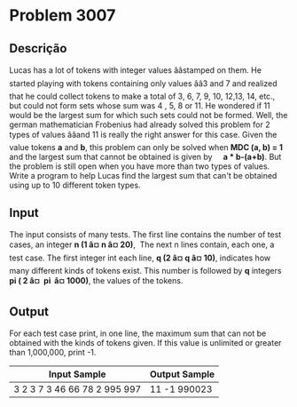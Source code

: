 # Problem 3007

Descrição
----------

Lucas has a lot of tokens with integer values ââstamped on them. He started playing with tokens containing only values ââ3 and 7 and realized that he could collect tokens to make a total of 3, 6, 7, 9, 10, 12,13, 14, etc., but could not form sets whose sum was 4 , 5, 8 or 11. He wondered if 11 would be the largest sum for which such sets could not be formed. Well, the german mathematician Frobenius had already solved this problem for 2 types of values ââand 11 is really the right answer for this case. Given the value tokens **a** and **b**, this problem can only be solved when **MDC (a, b) = 1** and the largest sum that cannot be obtained is given by     **a \* b-(a+b)**. But the problem is still open when you have more than two types of values. Write a program to help Lucas find the largest sum that can't be obtained using up to 10 different token types.

Input
-----

The input consists of many tests. The first line contains the number of test cases, an integer **n (1 â¤ n â¤ 20)**,  The next n lines contain, each one, a test case. The first integer int each line, **q (2 â¤ q â¤ 10)**, indicates how many different kinds of tokens exist. This number is followed by **q** integers **pi ( 2 â¤  pi  â¤ 1000)**, the values of the tokens.

Output
------

For each test case print, in one line, the maximum sum that can not be obtained with the kinds of tokens given. If this value is unlimited or greater than 1,000,000, print -1.


| Input Sample | Output Sample |
| --- | --- |
| 3  2 3 7  3 46 66 78  2 995 997 | 11  -1  990023 |

